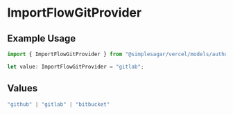 # ImportFlowGitProvider

## Example Usage

```typescript
import { ImportFlowGitProvider } from "@simplesagar/vercel/models/authuser.js";

let value: ImportFlowGitProvider = "gitlab";
```

## Values

```typescript
"github" | "gitlab" | "bitbucket"
```